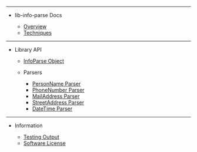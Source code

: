 <!-- _sidebar.md -->

<hr>

- lib-info-parse Docs

	- [Overview](external/readme.md)
	- [Techniques](guides/techniques.md)

<hr>

- Library API

	- [InfoParse Object](api/infoparse-object.md)

	- Parsers

		- [PersonName Parser](api/parsers/person-name.md)
		- [PhoneNumber Parser](api/parsers/phone-number.md)
		- [MailAddress Parser](api/parsers/mail-address.md)
		- [StreetAddress Parser](api/parsers/street-address.md)
		- [DateTime Parser](api/parsers/date-time.md)

<hr>

- Information

	- [Testing Output](external/testing-output.md)
	- [Software License](external/license.md)
